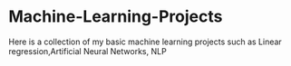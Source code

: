 # Machine-Learning-Projects
Here is a collection of my basic machine learning projects such as Linear regression,Artificial Neural Networks, NLP  
